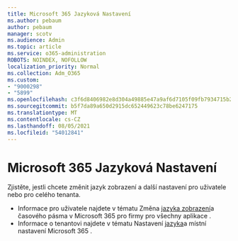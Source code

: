 ```yaml
---
title: Microsoft 365 Jazyková Nastavení
ms.author: pebaum
author: pebaum
manager: scotv
ms.audience: Admin
ms.topic: article
ms.service: o365-administration
ROBOTS: NOINDEX, NOFOLLOW
localization_priority: Normal
ms.collection: Adm_O365
ms.custom:
- "9000298"
- "5899"
ms.openlocfilehash: c3f6d8406982e8d304a49885e47a9af6d7105f09fb7934715b29777069d52726
ms.sourcegitcommit: b5f7da89a650d2915dc652449623c78be6247175
ms.translationtype: MT
ms.contentlocale: cs-CZ
ms.lasthandoff: 08/05/2021
ms.locfileid: "54012841"
---
```

# <a name="microsoft-365-language-settings"></a>Microsoft 365 Jazyková Nastavení

Zjistěte, jestli chcete změnit jazyk zobrazení a další nastavení pro uživatele nebo pro celého tenanta.

- Informace pro uživatele najdete v tématu Změna [jazyka zobrazení](https://support.microsoft.com/office/6f238bff-5252-441e-b32b-655d5d85d15b)a časového pásma v Microsoft 365 pro firmy pro všechny aplikace .
- Informace o tenantovi najdete v tématu Nastavení [jazyka](https://docs.microsoft.com/office365/troubleshoot/access-management/set-language-and-region)a místní nastavení Microsoft 365 .
